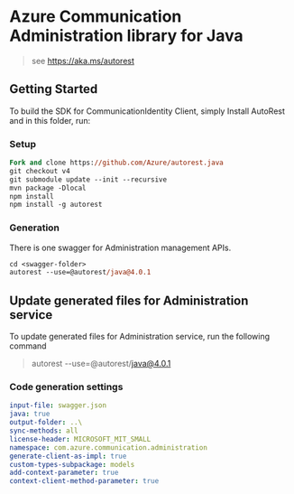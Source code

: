 # Azure Communication Administration library for Java

> see https://aka.ms/autorest
## Getting Started

To build the SDK for CommunicationIdentity Client, simply Install AutoRest and in this folder, run:

### Setup
```ps
Fork and clone https://github.com/Azure/autorest.java
git checkout v4
git submodule update --init --recursive
mvn package -Dlocal
npm install
npm install -g autorest
```

### Generation

There is one swagger for Administration management APIs.

```ps
cd <swagger-folder>
autorest --use=@autorest/java@4.0.1
```

## Update generated files for Administration service
To update generated files for Administration service, run the following command

> autorest --use=@autorest/java@4.0.1

### Code generation settings
``` yaml
input-file: swagger.json
java: true
output-folder: ..\
sync-methods: all
license-header: MICROSOFT_MIT_SMALL	
namespace: com.azure.communication.administration	
generate-client-as-impl: true	
custom-types-subpackage: models
add-context-parameter: true
context-client-method-parameter: true
```